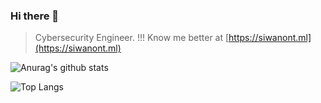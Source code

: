 ### Hi there 👋

> Cybersecurity Engineer. !!! Know me better at [https://siwanont.ml](https://siwanont.ml)

![Anurag's github stats](https://github-readme-stats.vercel.app/api?username=va1kar1e&count_private=true&show_icons=true&theme=radical)
<!-- [![Top Langs](https://github-readme-stats.vercel.app/api/top-langs/?username=va1kar1e&layout=compact)](https://github.com/anuraghazra/github-readme-stats) -->
![Top Langs](https://github-readme-stats.vercel.app/api/top-langs/?username=va1kar1e&langs_count=10&theme=radical)


<!--
**va1kar1e/va1kar1e** is a ✨ _special_ ✨ repository because its `README.md` (this file) appears on your GitHub profile.

Here are some ideas to get you started:

- 🔭 I’m currently working on ...
- 🌱 I’m currently learning ...
- 👯 I’m looking to collaborate on ...
- 🤔 I’m looking for help with ...
- 💬 Ask me about ...
- 📫 How to reach me: ...
- 😄 Pronouns: ...
- ⚡ Fun fact: ...
-->
